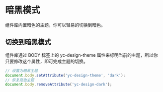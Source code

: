 # 暗黑模式

组件库内置暗色的主题，你可以轻易的切换到暗色。

## 切换到暗黑模式

组件库通过 BODY 标签上的 yc-design-theme 属性来标明当前的主题，所以你只要修改这个属性，即可完成主题的切换。

```typescript
// 设置为暗黑主题
document.body.setAttribute('yc-design-theme', 'dark');
// 恢复亮色主题
document.body.removeAttribute('yc-design-dark');
```
